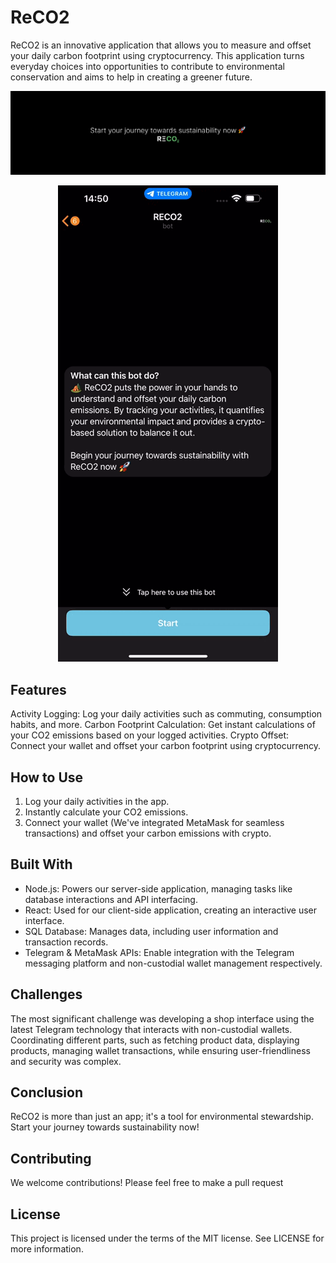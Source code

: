 # ReCO2

ReCO2 is an innovative application that allows you to measure and offset your daily carbon footprint using cryptocurrency. This application turns everyday choices into opportunities to contribute to environmental conservation and aims to help in creating a greener future.

![Hero](img/hero.png)


<p align="center">
  <img src="preview.gif" alt="Alternate Text"/>
</p>

## Features

Activity Logging: Log your daily activities such as commuting, consumption habits, and more.
Carbon Footprint Calculation: Get instant calculations of your CO2 emissions based on your logged activities.
Crypto Offset: Connect your wallet and offset your carbon footprint using cryptocurrency.

## How to Use

1. Log your daily activities in the app.
1. Instantly calculate your CO2 emissions.
1. Connect your wallet (We've integrated MetaMask for seamless transactions) and offset your carbon emissions with crypto.

## Built With

- Node.js: Powers our server-side application, managing tasks like database interactions and API interfacing.
- React: Used for our client-side application, creating an interactive user interface.
- SQL Database: Manages data, including user information and transaction records.
- Telegram & MetaMask APIs: Enable integration with the Telegram messaging platform and non-custodial wallet management respectively.

## Challenges

The most significant challenge was developing a shop interface using the latest Telegram technology that interacts with non-custodial wallets. Coordinating different parts, such as fetching product data, displaying products, managing wallet transactions, while ensuring user-friendliness and security was complex.

## Conclusion

ReCO2 is more than just an app; it's a tool for environmental stewardship. Start your journey towards sustainability now!

## Contributing

We welcome contributions! Please feel free to make a pull request

## License

This project is licensed under the terms of the MIT license. See LICENSE for more information.
